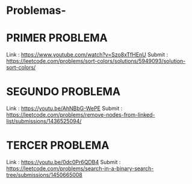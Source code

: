 # Problemas-


# PRIMER PROBLEMA 
Link : https://www.youtube.com/watch?v=Szo8xTfHEnU
Submit : https://leetcode.com/problems/sort-colors/solutions/5949093/solution-sort-colors/

# SEGUNDO PROBLEMA 
Link : https://youtu.be/AhNBbG-WePE
Submit : https://leetcode.com/problems/remove-nodes-from-linked-list/submissions/1436525094/

# TERCER PROBLEMA 
Link : https://youtu.be/0dc0Pr6QDB4
Submit : https://leetcode.com/problems/search-in-a-binary-search-tree/submissions/1450665008

